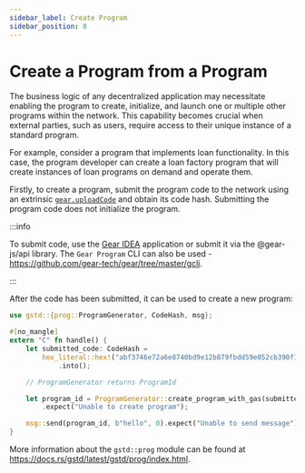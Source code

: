 ```yaml
---
sidebar_label: Create Program
sidebar_position: 8
---
```


# Create a Program from a Program

The business logic of any decentralized application may necessitate enabling the program to create, initialize, and launch one or multiple other programs within the network. This capability becomes crucial when external parties, such as users, require access to their unique instance of a standard program.

For example, consider a program that implements loan functionality. In this case, the program developer can create a loan factory program that will create instances of loan programs on demand and operate them.

Firstly, to create a program, submit the program code to the network using an extrinsic [`gear.uploadCode`](https://docs.gear.rs/pallet_gear/pallet/struct.Pallet.html#method.upload_code) and obtain its code hash. Submitting the program code does not initialize the program.

:::info

To submit code, use the [Gear IDEA](https://idea.gear-tech.io/) application or submit it via the @gear-js/api library. The `Gear Program` CLI can also be used - https://github.com/gear-tech/gear/tree/master/gcli.

:::

After the code has been submitted, it can be used to create a new program:

```rust
use gstd::{prog::ProgramGenerator, CodeHash, msg};

#[no_mangle]
extern "C" fn handle() {
    let submitted_code: CodeHash =
        hex_literal::hex!("abf3746e72a6e8740bd9e12b879fbdd59e052cb390f116454e9116c22021ae4a")
            .into();

    // ProgramGenerator returns ProgramId

    let program_id = ProgramGenerator::create_program_with_gas(submitted_code, b"payload", 10_000_000_000, 0)
        .expect("Unable to create program");

    msg::send(program_id, b"hello", 0).expect("Unable to send message");
}
```

More information about the `gstd::prog` module can be found at https://docs.rs/gstd/latest/gstd/prog/index.html.